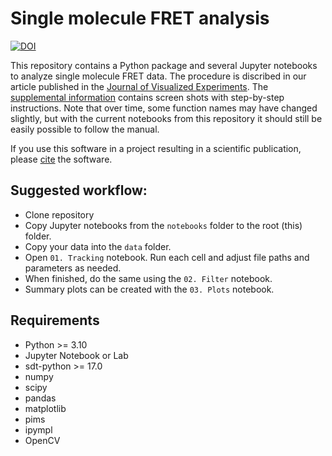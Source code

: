 <!--
SPDX-FileCopyrightText: 2020 Lukas Schrangl <lukas.schrangl@tuwien.ac.at>

SPDX-License-Identifier: CC-BY-4.0
-->

# Single molecule FRET analysis

[![DOI](https://zenodo.org/badge/DOI/10.5281/zenodo.4604567.svg)](https://doi.org/10.5281/zenodo.4604567)

This repository contains a Python package and several Jupyter notebooks to analyze single molecule FRET data.
The procedure is discribed in our article published in the [Journal of Visualized Experiments](https://doi.org/10.3791/63124).
The [supplemental information](https://www.jove.com/files/ftp_upload/63124/si.pdf) contains screen shots with step-by-step instructions.
Note that over time, some function names may have changed slightly, but with the current notebooks from this repository it should still be easily possible to follow the manual.

If you use this software in a project resulting in a scientific publication, please [cite](https://doi.org/10.5281/zenodo.4604567) the software.


## Suggested workflow:

- Clone repository
- Copy Jupyter notebooks from the `notebooks` folder to the root (this) folder.
- Copy your data into the `data` folder.
- Open `01. Tracking` notebook. Run each cell and adjust file paths and
  parameters as needed.
- When finished, do the same using the `02. Filter` notebook.
- Summary plots can be created with the `03. Plots` notebook.


## Requirements

- Python >= 3.10
- Jupyter Notebook or Lab
- sdt-python >= 17.0
- numpy
- scipy
- pandas
- matplotlib
- pims
- ipympl
- OpenCV
